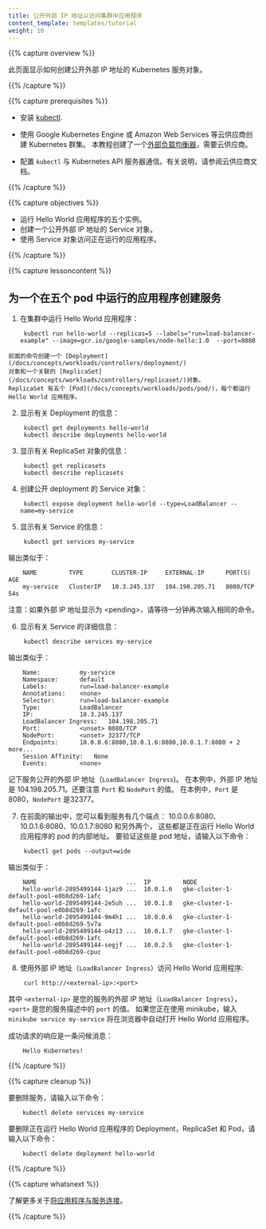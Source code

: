```yaml
---
title: 公开外部 IP 地址以访问集群中应用程序
content_template: templates/tutorial
weight: 10
---
```


<!--
---
title: Exposing an External IP Address to Access an Application in a Cluster
content_template: templates/tutorial
weight: 10
---
-->

{{% capture overview %}}

<!--
This page shows how to create a Kubernetes Service object that exposes an
external IP address.
-->
此页面显示如何创建公开外部 IP 地址的 Kubernetes 服务对象。

{{% /capture %}}


{{% capture prerequisites %}}

<!--
 * Install [kubectl](/docs/tasks/tools/install-kubectl/).

 * Use a cloud provider like Google Kubernetes Engine or Amazon Web Services to
 create a Kubernetes cluster. This tutorial creates an
 [external load balancer](/docs/tasks/access-application-cluster/create-external-load-balancer/),
 which requires a cloud provider.

 * Configure `kubectl` to communicate with your Kubernetes API server. For
 instructions, see the documentation for your cloud provider.
-->

 * 安装 [kubectl](/docs/tasks/tools/install-kubectl/).

 * 使用 Google Kubernetes Engine 或 Amazon Web Services 等云供应商创建 Kubernetes 群集。
 本教程创建了一个[外部负载均衡器](/docs/tasks/access-application-cluster/create-external-load-balancer/)，需要云供应商。

 * 配置 `kubectl` 与 Kubernetes API 服务器通信。有关说明，请参阅云供应商文档。

{{% /capture %}}


{{% capture objectives %}}

<!--
* Run five instances of a Hello World application.
* Create a Service object that exposes an external IP address.
* Use the Service object to access the running application.
-->

* 运行 Hello World 应用程序的五个实例。
* 创建一个公开外部 IP 地址的 Service 对象。
* 使用 Service 对象访问正在运行的应用程序。

{{% /capture %}}


{{% capture lessoncontent %}}

<!--
## Creating a service for an application running in five pods
-->

## 为一个在五个 pod 中运行的应用程序创建服务

<!--
1. Run a Hello World application in your cluster:
-->
1. 在集群中运行 Hello World 应用程序：

        kubectl run hello-world --replicas=5 --labels="run=load-balancer-example" --image=gcr.io/google-samples/node-hello:1.0  --port=8080

<!--
    The preceding command creates a
    [Deployment](/docs/concepts/workloads/controllers/deployment/)
    object and an associated
    [ReplicaSet](/docs/concepts/workloads/controllers/replicaset/)
    object. The ReplicaSet has five
    [Pods](/docs/concepts/workloads/pods/pod/),
    each of which runs the Hello World application.
-->
    前面的命令创建一个 [Deployment](/docs/concepts/workloads/controllers/deployment/) 
    对象和一个关联的 [ReplicaSet](/docs/concepts/workloads/controllers/replicaset/)对象。
    ReplicaSet 有五个 [Pod](/docs/concepts/workloads/pods/pod/)，每个都运行 Hello World 应用程序。

<!--
1. Display information about the Deployment:
-->
2. 显示有关 Deployment 的信息：

        kubectl get deployments hello-world
        kubectl describe deployments hello-world

<!--
1. Display information about your ReplicaSet objects:
-->
3. 显示有关 ReplicaSet 对象的信息：

        kubectl get replicasets
        kubectl describe replicasets

<!--
1. Create a Service object that exposes the deployment:
-->
4. 创建公开 deployment 的 Service 对象：

        kubectl expose deployment hello-world --type=LoadBalancer --name=my-service

<!--
1. Display information about the Service:
-->
5. 显示有关 Service 的信息：

        kubectl get services my-service

<!--
   The output is similar to this:
-->
   输出类似于：

        NAME         TYPE        CLUSTER-IP     EXTERNAL-IP      PORT(S)    AGE
        my-service   ClusterIP   10.3.245.137   104.198.205.71   8080/TCP   54s

<!--
   Note: If the external IP address is shown as \<pending\>, wait for a minute
   and enter the same command again.
-->
   注意：如果外部 IP 地址显示为 \<pending\>，请等待一分钟再次输入相同的命令。

<!--
1. Display detailed information about the Service:
-->
6. 显示有关 Service 的详细信息：

        kubectl describe services my-service

<!--
   The output is similar to this:
-->
   输出类似于：

        Name:           my-service
        Namespace:      default
        Labels:         run=load-balancer-example
        Annotations:    <none>
        Selector:       run=load-balancer-example
        Type:           LoadBalancer
        IP:             10.3.245.137
        LoadBalancer Ingress:   104.198.205.71
        Port:           <unset> 8080/TCP
        NodePort:       <unset> 32377/TCP
        Endpoints:      10.0.0.6:8080,10.0.1.6:8080,10.0.1.7:8080 + 2 more...
        Session Affinity:   None
        Events:         <none>

<!--
   Make a note of the external IP address (`LoadBalancer Ingress`) exposed by
   your service. In this example, the external IP address is 104.198.205.71.
   Also note the value of `Port` and `NodePort`. In this example, the `Port`
   is 8080 and the `NodePort` is 32377.
-->
   记下服务公开的外部 IP 地址（`LoadBalancer Ingress`)。
   在本例中，外部 IP 地址是 104.198.205.71。还要注意 `Port` 和 `NodePort` 的值。
   在本例中，`Port` 是 8080，`NodePort` 是32377。
   
    
<!--
1. In the preceding output, you can see that the service has several endpoints:
   10.0.0.6:8080,10.0.1.6:8080,10.0.1.7:8080 + 2 more. These are internal
   addresses of the pods that are running the Hello World application. To
   verify these are pod addresses, enter this command:
-->
7. 在前面的输出中，您可以看到服务有几个端点：
   10.0.0.6:8080、10.0.1.6:8080、10.0.1.7:8080 和另外两个，
   这些都是正在运行 Hello World 应用程序的 pod 的内部地址。
   要验证这些是 pod 地址，请输入以下命令：

        kubectl get pods --output=wide

<!--
   The output is similar to this:
-->
   输出类似于：

        NAME                         ...  IP         NODE
        hello-world-2895499144-1jaz9 ...  10.0.1.6   gke-cluster-1-default-pool-e0b8d269-1afc
        hello-world-2895499144-2e5uh ...  10.0.1.8   gke-cluster-1-default-pool-e0b8d269-1afc
        hello-world-2895499144-9m4h1 ...  10.0.0.6   gke-cluster-1-default-pool-e0b8d269-5v7a
        hello-world-2895499144-o4z13 ...  10.0.1.7   gke-cluster-1-default-pool-e0b8d269-1afc
        hello-world-2895499144-segjf ...  10.0.2.5   gke-cluster-1-default-pool-e0b8d269-cpuc

<!--
1. Use the external IP address (`LoadBalancer Ingress`) to access the Hello
   World application:
-->
8. 使用外部 IP 地址（`LoadBalancer Ingress`）访问 Hello World 应用程序:

        curl http://<external-ip>:<port>

<!--
   where `<external-ip>` is the external IP address (`LoadBalancer Ingress`)
   of your Service, and `<port>` is the value of `Port` in your Service
   description.
   If you are using minikube, typing `minikube service my-service` will
   automatically open the Hello World application in a browser.
-->
   其中 `<external-ip>` 是您的服务的外部 IP 地址（`LoadBalancer Ingress`），
   `<port>` 是您的服务描述中的 `port` 的值。
   如果您正在使用 minikube，输入 `minikube service my-service` 将在浏览器中自动打开 Hello World 应用程序。
  
<!--  
   The response to a successful request is a hello message:
-->
   成功请求的响应是一条问候消息：

        Hello Kubernetes!

{{% /capture %}}


{{% capture cleanup %}}

<!--
To delete the Service, enter this command:
-->
要删除服务，请输入以下命令：

        kubectl delete services my-service

<!--
To delete the Deployment, the ReplicaSet, and the Pods that are running
the Hello World application, enter this command:
-->
要删除正在运行 Hello World 应用程序的 Deployment，ReplicaSet 和 Pod，请输入以下命令：

        kubectl delete deployment hello-world

{{% /capture %}}


{{% capture whatsnext %}}

<!--
Learn more about
[connecting applications with services](/docs/concepts/services-networking/connect-applications-service/).
-->

了解更多关于[将应用程序与服务连接](/content/zh/docs/concepts/services-networking/connect-applications-service.md)。

{{% /capture %}}
